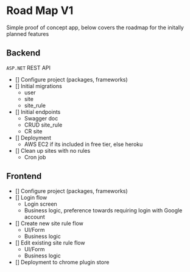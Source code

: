 # Road Map V1

Simple proof of concept app, below covers the roadmap for the initally planned features

## Backend

`ASP.NET` REST API

- [] Configure project (packages, frameworks)
- [] Initial migrations
  - user
  - site
  - site_rule
- [] Initial endpoints
  - Swagger doc
  - CRUD site_rule
  - CR site
- [] Deployment
  - AWS EC2 if its included in free tier, else heroku
- [] Clean up sites with no rules
  - Cron job

## Frontend

- [] Configure project (packages, frameworks)
- [] Login flow
  - Login screen
  - Business logic, preference towards requiring login with Google account
- [] Create new site rule flow
  - UI/Form
  - Business logic
- [] Edit existing site rule flow
  - UI/Form
  - Business logic
- [] Deployment to chrome plugin store
